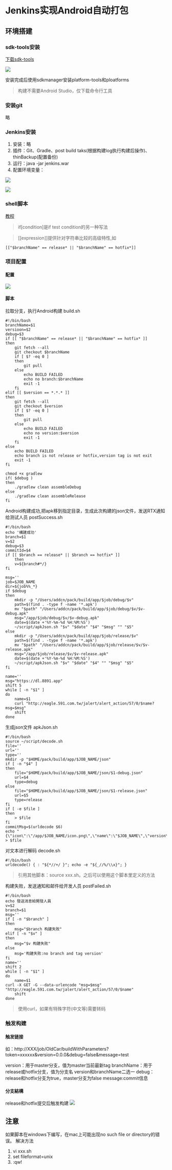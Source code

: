 ﻿# Jenkins实现Android自动打包

## 环境搭建

### sdk-tools安装

[下载sdk-tools](https://developer.android.com/studio")

![](/pics/download_sdk_tools.png)

安装完成后使用sdkmanager安装platform-tools和ploatforms

> 构建不需要Android Studio，仅下载命令行工具

### 安装git
略

### Jenkins安装

 1. 安装：略
 2. 插件：Git、Gradle、post build taks(根据构建log执行构建后操作)、thinBackup(配置备份)
 3. 运行：java -jar jenkins.war
 4. 配置环境变量：
 
![](/pics/jenkins_git.jpg)

![](/pics/jenkins_env.jpg)

### shell脚本

 [教程](http://www.runoob.com/linux/linux-shell.html)

 > if[condition]是if test condition的另一种写法
 
 > [[expression]]提供针对字符串比较的高级特性,如
 
 ```
 [["$branchName" == release* || "$branchName" == hotfix*]]
 ```
 
### 项目配置
 
#### 配置

![](/pics/jenkins_oldcar.jpg)

#### 脚本
拉取分支，执行Android构建
build.sh

```
#!/bin/bash
branchName=$1
versioon=$2
debug=$3
if [[ "$branchName" == release* || "$branchName" == hotfix* ]]
then
	git fetch --all
    git checkout $branchName
    if [ $? -eq 0 ]
    then
        git pull
    else
        echo BUILD FAILED
        echo no branch:$branchName
        exit -1
    fi
elif [[ $version == *.*.* ]]
then
	git fetch --all
    git checkout $version
    if [ $? -eq 0 ]
    then
        git pull
    else
        echo BUILD FAILED
        echo no version:$version
        exit -1
    fi
else
	echo BUILD FAILED
    echo branch is not release or hotfix,version tag is not exit
    exit -1
fi

chmod +x gradlew
if( $debug )
then
	./gradlew clean assembleDebug
else
	./gradlew clean assembleRelease
fi

```

Android构建成功,把apk移到指定目录，生成此次构建的json文件，发送RTX通知给测试人员
postSuccess.sh

```
#!/bin/bash
echo '構建成功'
branch=$1
v=$2
debug=$3
commitId=$4
if [[ $branch == release* || $branch == hotfix* ]]
    then
    v=${branch#*/}
fi

msg=''
job=$JOB_NAME
dir=${job%%_*}
if $debug
then
	mkdir -p "/Users/addcn/pack/build/app/$job/debug/$v"
    path=$(find . -type f -name '*.apk')
	mv "$path" "/Users/addcn/pack/build/app/$job/debug/$v/$v-debug.apk"
    msg="/app/$job/debug/$v/$v-debug.apk"
    date=$(date +'%Y-%m-%d %H:%M:%S')
    ~/script/apkJson.sh "$v" "$date" "$4" "$msg" "" "$5"
else
	mkdir -p "/Users/addcn/pack/build/app/$job/release/$v"
    path=$(find . -type f -name '*.apk')
    mv "$path" "/Users/addcn/pack/build/app/$job/release/$v/$v-release.apk"
    msg="/app/$job/release/$v/$v-release.apk"
    date=$(date +'%Y-%m-%d %H:%M:%S')
    ~/script/apkJson.sh "$v" "$date" "$4" "" "$msg" "$5"
fi

name=''
msg="https://dl.8891.app"
shift 5
while [ -n "$1" ]
do
    name=$1
    curl "http://eagle.591.com.tw/jalert/alert_action/57/0/$name?msg=$msg"
    shift
done

```

生成json文件
apkJson.sh

```
#!/bin/bash
source ~/script/decode.sh
file=''
url=''
type=''
mkdir -p "$HOME/pack/build/app/$JOB_NAME/json"
if [ -n "$4" ]
then
    file="$HOME/pack/build/app/$JOB_NAME/json/$1-debug.json"
    url=$4
    type=debug
else
    file="$HOME/pack/build/app/$JOB_NAME/json/$1-release.json"
    url=$5
    type=release
fi
if [ -e $file ]
then
    > $file
fi
commitMsg=$(urldecode $6)
echo "{\"icon\":\"/app/$JOB_NAME/icon.png\",\"name\":\"$JOB_NAME\",\"version\":\"$1\",\"date\":\"$2\",\"git_sha1\":\"$3\",\"download_url\":\"$url\",\"env\":\"$type\",\"description\":\"$commitMsg\"}" > $file

```

对文本进行解码
decode.sh

```
#!/bin/bash
urldecode() { : "${*//+/ }"; echo -e "${_//%/\\x}"; }
```

> 引用其他脚本：source xxx.sh。之后可以使用这个脚本里定义的方法

构建失败，发送通知和邮件给开发人员
postFailed.sh

```
#!/bin/bash
echo 發送消息給開發人員
v=$2
branch=$1
msg=''
if [ -n "$branch" ]
then
    msg="$branch 构建失败"
elif [ -n "$v" ]
then
    msg="$v 构建失败"
else
    msg='构建失败:no branch and tag version'
fi
name=''
shift 2
while [ -n "$1" ]
do
    name=$1
curl -X GET -G --data-urlencode "msg=$msg" "http://eagle.591.com.tw/jalert/alert_action/57/0/$name"
    shift
done

```

> 使用curl，如果有特殊字符(中文等)需要转码

### 触发构建

#### 触发链接

如：http://XXX/job/OldCar/buildWithParameters?token=xxxxxx&version=0.0.0&debug=false&message=test

version：用于master分支，值为master当前最新tag
branchName：用于release或hotfix分支，值为分支名
version和branchName二选一
debug：release和hotfix分支为true，master分支为false
message:commit信息

#### 分支結構
release和hotfix提交后触发构建
![](/pics/branch.jpg)

## 注意 
如果脚本在windows下编写，在mac上可能出现no such file or directory的错误。
解决方法
1. vi xxx.sh
2. set fileformat=unix
3. :qw!